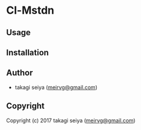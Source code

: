 # Cl-Mstdn

## Usage

## Installation

## Author

* takagi seiya (meirvg@gmail.com)

## Copyright

Copyright (c) 2017 takagi seiya (meirvg@gmail.com)
